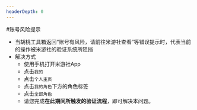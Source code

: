 ```yaml
---
headerDepth: 0
---
```


#账号风险提示

- 当胡桃工具箱返回“账号有风险，请前往米游社查看”等错误提示时，代表当前的操作被米游社的验证系统所阻挡
- 解决方式
    - 使用手机打开米游社App
    - 点击`我的`
    - 点击`个人主页`
    - 点击`我的角色`下方的角色标签
    - 点击`全部角色`
    - 请您完成**在此期间所触发的验证流程**，即可解决本问题。
